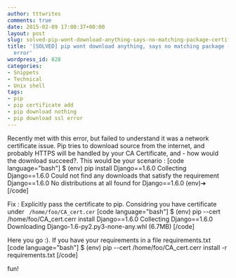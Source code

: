 ```yaml
---
author: tttwrites
comments: true
date: 2015-02-09 17:00:37+00:00
layout: post
slug: solved-pip-wont-download-anything-says-no-matching-package-certificate-error
title: '[SOLVED] pip wont download anything, says no matching package - Certificate
  error'
wordpress_id: 828
categories:
- Snippets
- Technical
- Unix shell
tags:
- pip
- pip certificate add
- pip download nothing
- pip download ssl error
---
```


Recently met with this error, but failed to understand it was a network certificate issue. Pip tries to download source from the internet, and probably HTTPS will be handled by your CA Certificate, and - how would the download succeed?. This would be your scenario :
[code language="bash"]
$ (env) pip install Django==1.6.0
Collecting Django==1.6.0
  Could not find any downloads that satisfy the requirement Django==1.6.0
  No distributions at all found for Django==1.6.0
(env)➜ 
[/code]

Fix : Explicitly pass the certificate to pip. Considring you have certificate under ` /home/foo/CA_cert.cer`
[code language="bash"]
$ (env) pip --cert /home/foo/CA_cert.cerr install Django==1.6.0
Collecting Django==1.6.0
  Downloading Django-1.6-py2.py3-none-any.whl (6.7MB)
[/code]

Here you go :). If you have your requirements in a file requirements.txt
[code language="bash"]
$ (env) pip --cert /home/foo/CA_cert.cerr install -r requirements.txt
[/code]

fun!
